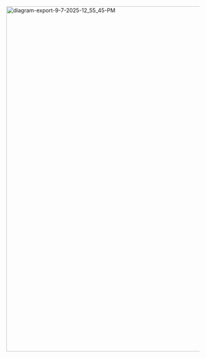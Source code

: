 <img width="1659" height="901" alt="diagram-export-9-7-2025-12_55_45-PM" src="https://github.com/user-attachments/assets/71db2830-9f74-412a-9234-7d7af4ab8b36" />
